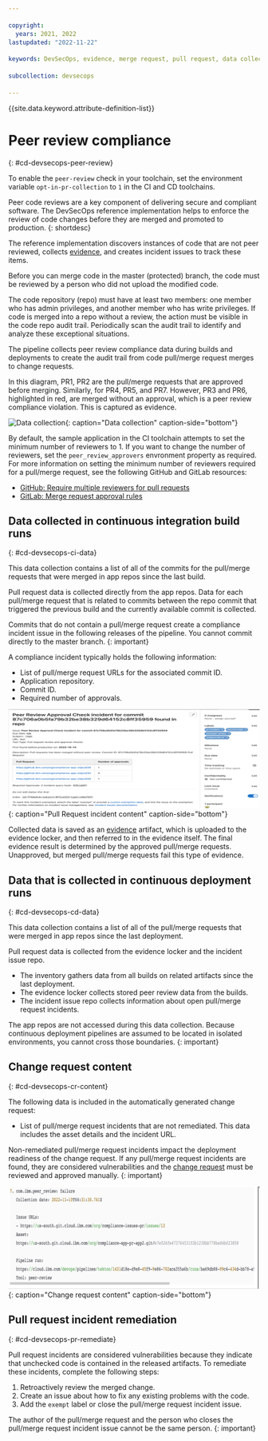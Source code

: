 ```yaml
---

copyright:
  years: 2021, 2022
lastupdated: "2022-11-22"

keywords: DevSecOps, evidence, merge request, pull request, data collection

subcollection: devsecops

---
```


{{site.data.keyword.attribute-definition-list}}

# Peer review compliance
{: #cd-devsecops-peer-review}

To enable the `peer-review` check in your toolchain, set the environment variable `opt-in-pr-collection` to `1` in the CI and CD toolchains.

Peer code reviews are a key component of delivering secure and compliant software. The DevSecOps reference implementation helps to enforce the review of code changes before they are merged and promoted to production. 
{: shortdesc}

The reference implementation discovers instances of code that are not peer reviewed, collects [evidence](/docs/devsecops?topic=devsecops-devsecops-collect-evidence), and creates incident issues to track these items.

Before you can merge code in the master (protected) branch, the code must be reviewed by a person who did not upload the modified code.

The code repository (repo) must have at least two members: one member who has admin privileges, and another member who has write privileges. If code is merged into a repo without a review, the action must be visible in the code repo audit trail. Periodically scan the audit trail to identify and analyze these exceptional situations.

The pipeline collects peer review compliance data during builds and deployments to create the audit trail from code pull/merge request merges to change requests.

In this diagram, PR1, PR2 are the pull/merge requests that are approved before merging. Similarly, for PR4, PR5, and PR7. However, PR3 and PR6, highlighted in red, are merged without an approval, which is a peer review compliance violation. This is captured as evidence. 

 ![Data collection](images/data-collection.svg){: caption="Data collection" caption-side="bottom"}

By default, the sample application in the CI toolchain attempts to set the minimum number of reviewers to 1. If you want to change the number of reviewers, set the `peer_review_approvers` envronment property as required.  For more information on setting the minimum number of reviewers required for a pull/merge request, see the following GitHub and GitLab resources:

* [GitHub: Require multiple reviewers for pull requests](https://github.blog/2018-03-23-require-multiple-reviewers/)
* [GitLab: Merge request approval rules](https://docs.gitlab.com/ee/user/project/merge_requests/approvals/rules.html)


## Data collected in continuous integration build runs 
{: #cd-devsecops-ci-data}

This data collection contains a list of all of the commits for the pull/merge requests that were merged in app repos since the last build.

Pull request data is collected directly from the app repos. Data for each pull/merge request that is related to commits between the repo commit that triggered the previous build and the currently available commit is collected. 

Commits that do not contain a pull/merge request create a compliance incident issue in the following releases of the pipeline. You cannot commit directly to the master branch.
{: important}

A compliance incident typically holds the following information:

* List of pull/merge request URLs for the associated commit ID.
* Application repository.
* Commit ID.
* Required number of approvals.

 ![Pull Request incident content](images/devsecops-pr-incident-issue.png){: caption="Pull Request incident content" caption-side="bottom"}

Collected data is saved as an [evidence](/docs/devsecops?topic=devsecops-devsecops-collect-evidence) artifact, which is uploaded to the evidence locker, and then referred to in the evidence itself. The final evidence result is determined by the approved pull/merge requests. Unapproved, but merged pull/merge requests fail this type of evidence.


## Data that is collected in continuous deployment runs 
{: #cd-devsecops-cd-data}

This data collection contains a list of all of the pull/merge requests that were merged in app repos since the last deployment. 

Pull request data is collected from the evidence locker and the incident issue repo.

* The inventory gathers data from all builds on related artifacts since the last deployment.
* The evidence locker collects stored peer review data from the builds.
* The incident issue repo collects information about open pull/merge request incidents.

The app repos are not accessed during this data collection. Because continuous deployment pipelines are assumed to be located in isolated environments, you cannot cross those boundaries.
{: important}


## Change request content 
{: #cd-devsecops-cr-content}

The following data is included in the automatically generated change request:

* List of pull/merge request incidents that are not remediated. This data includes the asset details and the incident URL.

Non-remediated pull/merge request incidents impact the deployment readiness of the change request. If any pull/merge request incidents are found, they are considered vulnerabilities and the [change request](/docs/devsecops?topic=devsecops-cd-devsecops-approve-cr) must be reviewed and approved manually.
{: important}

![Change request content](images/devsecops-pr-incident-change-request-content.png){: caption="Change request content" caption-side="bottom"}


## Pull request incident remediation
{: #cd-devsecops-pr-remediate}

Pull request incidents are considered vulnerabilities because they indicate that unchecked code is contained in the released artifacts. To remediate these incidents, complete the following steps:

1. Retroactively review the merged change.
1. Create an issue about how to fix any existing problems with the code.
1. Add the `exempt` label or close the pull/merge request incident issue.

The author of the pull/merge request and the person who closes the pull/merge request incident issue cannot be the same person.
{: important}
